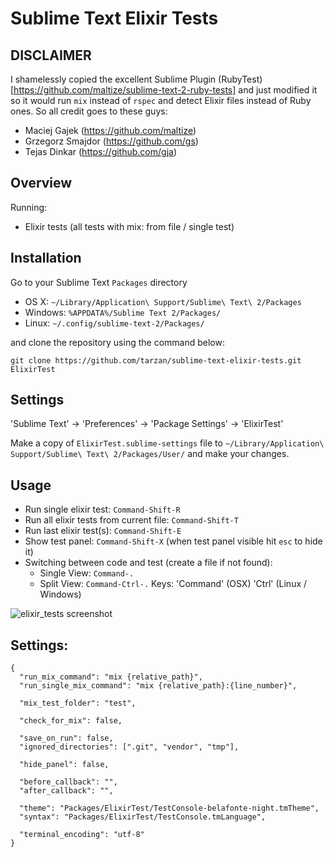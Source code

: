 Sublime Text Elixir Tests
=========================

DISCLAIMER
----------
I shamelessly copied the excellent Sublime Plugin (RubyTest)[https://github.com/maltize/sublime-text-2-ruby-tests] and just modified it so it would run `mix` instead of `rspec` and detect Elixir files instead of Ruby ones. So all credit goes to these guys:
* Maciej Gajek (https://github.com/maltize)
* Grzegorz Smajdor (https://github.com/gs)
* Tejas Dinkar (https://github.com/gja)

Overview
--------
Running:

  - Elixir tests (all tests with mix: from file / single test)

Installation
------------

Go to your Sublime Text `Packages` directory

 - OS X: `~/Library/Application\ Support/Sublime\ Text\ 2/Packages`
 - Windows: `%APPDATA%/Sublime Text 2/Packages/`
 - Linux: `~/.config/sublime-text-2/Packages/`

and clone the repository using the command below:

``` shell
git clone https://github.com/tarzan/sublime-text-elixir-tests.git ElixirTest
```

Settings
--------

'Sublime Text' -> 'Preferences' -> 'Package Settings' -> 'ElixirTest'

Make a copy of `ElixirTest.sublime-settings` file to `~/Library/Application\ Support/Sublime\ Text\ 2/Packages/User/` and make your changes.


Usage
-----

 - Run single elixir test: `Command-Shift-R`
 - Run all elixir tests from current file: `Command-Shift-T`
 - Run last elixir test(s): `Command-Shift-E`
 - Show test panel: `Command-Shift-X` (when test panel visible hit `esc` to hide it)
 - Switching between code and test (create a file if not found):
    - Single View: `Command-.`
    - Split View:  `Command-Ctrl-.`
Keys:
 'Command' (OSX)
 'Ctrl' (Linux / Windows)

 ![elixir_tests screenshot](https://github.com/tarzan/sublime-text-elixir-tests/raw/master/elixir_tests.png)


Settings:
---------

    {
      "run_mix_command": "mix {relative_path}",
      "run_single_mix_command": "mix {relative_path}:{line_number}",

      "mix_test_folder": "test",

      "check_for_mix": false,

      "save_on_run": false,
      "ignored_directories": [".git", "vendor", "tmp"],

      "hide_panel": false,

      "before_callback": "",
      "after_callback": "",

      "theme": "Packages/ElixirTest/TestConsole-belafonte-night.tmTheme",
      "syntax": "Packages/ElixirTest/TestConsole.tmLanguage",

      "terminal_encoding": "utf-8"
    }

